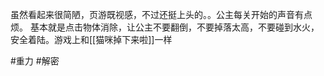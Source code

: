 
虽然看起来很简陋，页游既视感，不过还挺上头的。。公主每关开始的声音有点烦。
基本就是点击物体消除，让公主不要翻倒，不要掉落太高，不要碰到水火，安全着陆。游戏上和[[猫咪掉下来啦]]一样

#重力 #解密